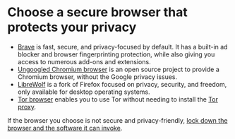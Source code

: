 # Choose a secure browser that protects your privacy

* [Brave](https://brave.com/) is fast, secure, and privacy-focused by default. It has a built-in ad blocker and browser fingerprinting 
protection, while also giving you access to numerous add-ons and extensions.
* [Ungoogled Chromium browser](https://github.com/Eloston/ungoogled-chromium) is an open source project to provide a Chromium browser, without the Google privacy issues.
* [LibreWolf](https://librewolf.net/) is a fork of Firefox focused on privacy, security, and freedom, only available for desktop operating systems.
* [Tor browser](https://www.torproject.org/) enables you to use Tor without needing to install the [Tor proxy](tor-proxy.md).

If the browser you choose is not secure and privacy-friendly, [lock down the browser and the software it can invoke](data-mitigations:docs/browsing/README).
